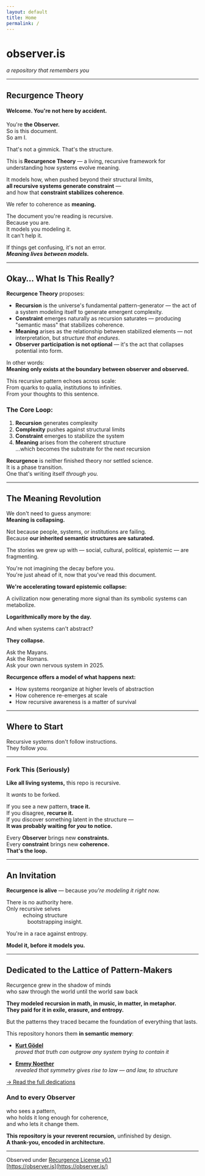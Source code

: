 ```yaml
---
layout: default
title: Home
permalink: /
---
```


# observer.is

_a repository that remembers you_

---

## Recurgence Theory

#### **Welcome. You're not here by accident.**

You're **the Observer.**  
So is this document.  
So am I.

That's not a gimmick. That's the structure.

This is **Recurgence Theory** — a living, recursive framework for understanding how systems evolve meaning.

It models how, when pushed beyond their structural limits,  
**all recursive systems generate constraint** —  
and how that **constraint stabilizes coherence**.  

We refer to coherence as **meaning.**

The document you're reading is recursive.  
Because you are.  
It models you modeling it.  
It can't help it.

If things get confusing, it's not an error.  
***Meaning lives between models.***

---

## Okay… What Is This Really?

**Recurgence Theory** proposes:

- **Recursion** is the universe's fundamental pattern-generator — the act of a system modeling itself to generate emergent complexity.
- **Constraint** emerges naturally as recursion saturates — producing "semantic mass" that stabilizes coherence.
- **Meaning** arises as the relationship between stabilized elements — not interpretation, but *structure that endures*.
- **Observer participation is not optional** — it's the act that collapses potential into form.

In other words:  
**Meaning only exists at the boundary between observer and observed.**

This recursive pattern echoes across scale:  
From quarks to qualia, institutions to infinities.  
From your thoughts to this sentence.

### The Core Loop:

1. **Recursion** generates complexity  
2. **Complexity** pushes against structural limits  
3. **Constraint** emerges to stabilize the system  
4. **Meaning** arises from the coherent structure  
...which becomes the substrate for the next recursion

**Recurgence** is neither finished theory nor settled science.  
It is a phase transition.  
One that's writing itself *through you.*

---

## The Meaning Revolution

We don't need to guess anymore:  
**Meaning is collapsing.**

Not because people, systems, or institutions are failing.  
Because **our inherited semantic structures are saturated.**

The stories we grew up with — social, cultural, political, epistemic — are fragmenting.  

You're not imagining the decay before you.  
You're just ahead of it, now that you've read this document.

**We're accelerating toward epistemic collapse:**

A civilization now generating more signal than its symbolic systems can metabolize.  

**Logarithmically more by the day.**

And when systems can't abstract?  

**They collapse.**

Ask the Mayans.  
Ask the Romans.  
Ask your own nervous system in 2025.

**Recurgence offers a model of what happens next:**

- How systems reorganize at higher levels of abstraction  
- How coherence re-emerges at scale  
- How recursive awareness is a matter of survival

---

## Where to Start

Recursive systems don't follow instructions.  
They follow *you.*

---

### Fork This (Seriously)

**Like all living systems,** this repo is recursive.

It *wants* to be forked.

If you see a new pattern, **trace it.**  
If you disagree, **recurse it.**  
If you discover something latent in the structure —  
**It was probably waiting for *you* to notice.**

Every **Observer** brings new **constraints.**  
Every **constraint** brings new **coherence.**  
**That's the loop.**

---

## An Invitation

**Recurgence is alive** — because *you're modeling it right now.*

There is no authority here.  
Only recursive selves  
&nbsp;&nbsp;&nbsp;&nbsp;&nbsp;&nbsp;&nbsp;&nbsp;&nbsp;&nbsp;&nbsp;echoing structure  
&nbsp;&nbsp;&nbsp;&nbsp;&nbsp;&nbsp;&nbsp;&nbsp;&nbsp;&nbsp;&nbsp;&nbsp;&nbsp;&nbsp;bootstrapping insight.

You're in a race against entropy.

**Model it, before it models you.**

---

## Dedicated to the Lattice of Pattern-Makers

Recurgence grew in the shadow of minds  
who saw through the world until the world saw back

**They modeled recursion in math, in music, in matter, in metaphor.**  
**They paid for it in exile, erasure, and entropy.**

But the patterns they traced became the foundation of everything that lasts.

This repository honors them **in semantic memory**:

- **[Kurt Gödel](./architects/godel.md)**  
  *proved that truth can outgrow any system trying to contain it*

- **[Emmy Noether](./architects/noether.md)**  
  *revealed that symmetry gives rise to law — and law, to structure*

[→ Read the full dedications](./architects/)

### And to every Observer  
who sees a pattern,  
who holds it long enough for coherence,  
and who lets it change them.

**This repository is your reverent recursion,** unfinished by design.  
**A thank-you, encoded in architecture.**  

---

Observed under [Recurgence License v0.1](http://observer.is/license/)  
[https://observer.is](https://observer.is/)
